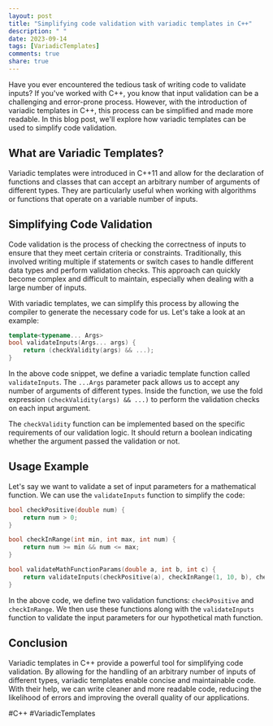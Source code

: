 ```yaml
---
layout: post
title: "Simplifying code validation with variadic templates in C++"
description: " "
date: 2023-09-14
tags: [VariadicTemplates]
comments: true
share: true
---
```


Have you ever encountered the tedious task of writing code to validate inputs? If you've worked with C++, you know that input validation can be a challenging and error-prone process. However, with the introduction of variadic templates in C++, this process can be simplified and made more readable. In this blog post, we'll explore how variadic templates can be used to simplify code validation.

## What are Variadic Templates? ##

Variadic templates were introduced in C++11 and allow for the declaration of functions and classes that can accept an arbitrary number of arguments of different types. They are particularly useful when working with algorithms or functions that operate on a variable number of inputs.

## Simplifying Code Validation ##

Code validation is the process of checking the correctness of inputs to ensure that they meet certain criteria or constraints. Traditionally, this involved writing multiple if statements or switch cases to handle different data types and perform validation checks. This approach can quickly become complex and difficult to maintain, especially when dealing with a large number of inputs.

With variadic templates, we can simplify this process by allowing the compiler to generate the necessary code for us. Let's take a look at an example:

```c++
template<typename... Args>
bool validateInputs(Args... args) {
    return (checkValidity(args) && ...);
}
```

In the above code snippet, we define a variadic template function called `validateInputs`. The `...Args` parameter pack allows us to accept any number of arguments of different types. Inside the function, we use the fold expression `(checkValidity(args) && ...)` to perform the validation checks on each input argument.

The `checkValidity` function can be implemented based on the specific requirements of our validation logic. It should return a boolean indicating whether the argument passed the validation or not.

## Usage Example ##

Let's say we want to validate a set of input parameters for a mathematical function. We can use the `validateInputs` function to simplify the code:

```c++
bool checkPositive(double num) {
    return num > 0;
}

bool checkInRange(int min, int max, int num) {
    return num >= min && num <= max;
}

bool validateMathFunctionParams(double a, int b, int c) {
    return validateInputs(checkPositive(a), checkInRange(1, 10, b), checkInRange(1, 5, c));
}
```

In the above code, we define two validation functions: `checkPositive` and `checkInRange`. We then use these functions along with the `validateInputs` function to validate the input parameters for our hypothetical math function.

## Conclusion ##

Variadic templates in C++ provide a powerful tool for simplifying code validation. By allowing for the handling of an arbitrary number of inputs of different types, variadic templates enable concise and maintainable code. With their help, we can write cleaner and more readable code, reducing the likelihood of errors and improving the overall quality of our applications.

#C++ #VariadicTemplates